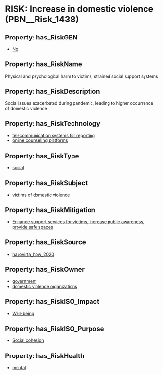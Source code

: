 # RISK: __Increase in domestic violence__ (PBN__Risk_1438)

## Property: has_RiskGBN

* [No](PBN__RiskGBN_0)

## Property: has_RiskName

Physical and psychological harm to victims, strained social support systems

## Property: has_RiskDescription

Social issues exacerbated during pandemic, leading to higher occurrence of domestic violence

## Property: has_RiskTechnology

* [telecommunication systems for reporting](PBN__Technology_698)
* [online counseling platforms](PBN__Technology_220)

## Property: has_RiskType

* [social](PBN__RiskType_2)

## Property: has_RiskSubject

* [victims of domestic violence](PBN__Stakeholder_7)

## Property: has_RiskMitigation

* [Enhance support services for victims, increase public awareness, provide safe spaces](PBN__RiskMitigation_1950)

## Property: has_RiskSource

* [hakovirta_how_2020](PBN__Article_202)

## Property: has_RiskOwner

* [government](PBN__Stakeholder_73)
* [domestic violence organizations](PBN__Stakeholder_934)

## Property: has_RiskISO_Impact

* [Well-being](PBN__RiskISO_Purpose_12)

## Property: has_RiskISO_Purpose

* [Social cohesion](PBN__RiskISO_Impact_5)

## Property: has_RiskHealth

* [mental](PBN__RiskHealth_1)

